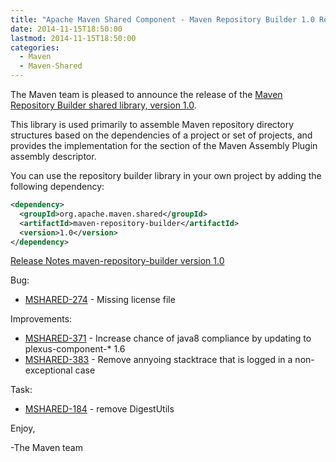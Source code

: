```yaml
---
title: "Apache Maven Shared Component - Maven Repository Builder 1.0 Released"
date: 2014-11-15T18:50:00
lastmod: 2014-11-15T18:50:00
categories:
  - Maven
  - Maven-Shared
---
```

The Maven team is pleased to announce the release of the 
[Maven Repository Builder shared library, version 1.0](http://maven.apache.org/shared/maven-repository-builder/).

This library is used primarily to assemble Maven repository directory
structures based on the dependencies of a project or set of projects,
and provides the implementation for the <repositories/> section of
the Maven Assembly Plugin assembly descriptor.


You can use the repository builder library in your own project by
adding the following dependency:

```xml
<dependency>
  <groupId>org.apache.maven.shared</groupId>
  <artifactId>maven-repository-builder</artifactId>
  <version>1.0</version>
</dependency>
```

<!-- more -->

[Release Notes maven-repository-builder version 1.0](http://jira.codehaus.org/secure/ReleaseNote.jspa?projectId=11761&version=17140)

Bug:

 * [MSHARED-274](https://issues.apache.org/jira/browse/MSHARED-274) - Missing license file

Improvements:

 * [MSHARED-371](https://issues.apache.org/jira/browse/MSHARED-371) - Increase chance of java8 compliance by updating to plexus-component-* 1.6
 * [MSHARED-383](https://issues.apache.org/jira/browse/MSHARED-383) - Remove annyoing stacktrace that is logged in a non-exceptional case

Task:

 * [MSHARED-184](https://issues.apache.org/jira/browse/MSHARED-184) - remove DigestUtils

Enjoy,

-The Maven team
